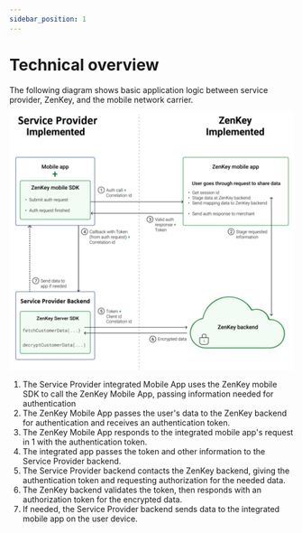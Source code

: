 ```yaml
---
sidebar_position: 1
---
```


# Technical overview

The following diagram shows basic application logic between service provider, ZenKey, and the mobile network carrier.

![Application flow](6363721-Overview.png)
1. The Service Provider integrated Mobile App uses the ZenKey mobile SDK to call the ZenKey Mobile App, passing information needed for authentication
2. The ZenKey Mobile App passes the user's data to the ZenKey backend for authentication and receives an authentication token.
3. The ZenKey Mobile App responds to the integrated mobile app's request in 1 with the authentication token.
4. The integrated app passes the token and other information to the Service Provider backend.
5. The Service Provider backend contacts the ZenKey backend, giving the authentication token and requesting authorization for the needed data.
6. The ZenKey backend validates the token, then responds with an authorization token for the encrypted data.
7. If needed, the Service Provider backend sends data to the integrated mobile app on the user device.